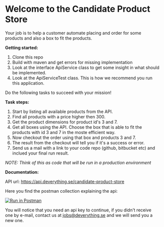 

# Welcome to the Candidate Product Store

 Your job is to help a customer automate placing and order for some products and also a box to fit the products.


**Getting started:**
1. Clone this repo
2. Build with maven and get errors for missing implementation
3. Look at the interface ApiService class to get some insight in what should be implemented.
4. Look at the ApiServiceTest class. This is how we recommend you run this application.

Do the following tasks to succeed with your mission!

**Task steps:**
1. Start by listing all available products from the API.
2. Find all products with a price higher then 300.
3. Get the product dimensions for product id's 3 and 7.
4. Get all boxes using the API. Choose the box that is able to fit the products with id 3 and 7 in the moste efficient way.
5. Now checkout the order using that box and products 3 and 7.
6. The result from the checkout will tell you if it's a success or error.
7. Send us a mail with a link to your code repo (github, bitbucket etc) and inclued your final run result.


_NOTE: Think of this as code that will be run in a production environment_

**Documentation:**

API url: https://api.deverything.se/candidate-product-store

Here you find the postman collection explaining the api:

[![Run in Postman](https://run.pstmn.io/button.svg)](https://app.getpostman.com/run-collection/171b7b97fa753a3fa6c7)

You will notice that you need an api key to continue, if you didn't receive one by e-mail, contact us at jobs@deverything.se and we will send you a new one.
